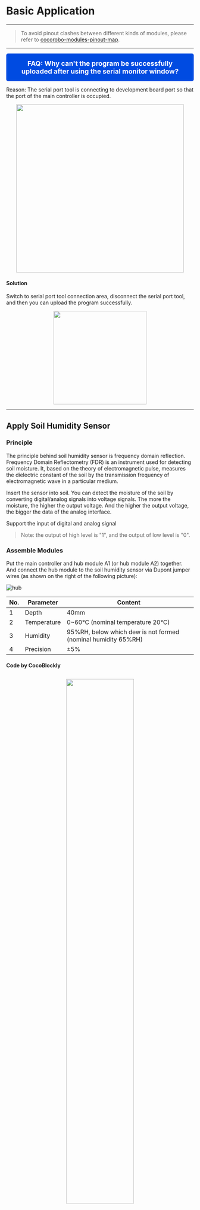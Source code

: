 # Basic Application
---

> To avoid pinout clashes between different kinds of modules, please refer to [cocorobo-modules-pinout-map](/cocomod/pinout-map).

---

<div style="padding: 16px 20px; background-color:#004be1; border-radius:5px; color:#fff; font-size:18px; text-align: center; font-weight:bold;">
	FAQ: Why can't the program be successfully uploaded after using the serial monitor window?
</div>

Reason: The serial port tool is connecting to development board port so that the port of the main controller is occupied.

<div align=center><img src="../media/portBeUsed_en.png" width="450"/></div>

#### Solution

Switch to serial port tool connection area, disconnect the serial port tool, and then you can upload the program successfully.

<div align=center>
<img src="../media/serialConnWhenupload_en.gif" width="250"/>
</div>

---

## Apply Soil Humidity Sensor

### Principle

The principle behind soil humidity sensor is frequency domain reflection. Frequency Domain Reflectometry (FDR) is an instrument used for detecting soil moisture. It, based on the theory of electromagnetic pulse, measures the dielectric constant of the soil by the transmission frequency of electromagnetic wave in a particular medium.

Insert the sensor into soil. You can detect the moisture of the soil by converting digital/analog signals into voltage signals. The more the moisture, the higher the output voltage. And the higher the output voltage, the bigger the data of the analog interface.

Support the input of digital and analog signal

> Note: the output of high level is "1", and the output of low level is "0".

### Assemble Modules

Put the main controller and hub module A1 (or hub module A2) together. And connect the hub module to the soil humidity sensor via Dupont jumper wires (as shown on the right of the following picture):

![hub](../media/hub_8_en.png)

| No. |   Parameter   | Content |
|-----|---------|--|
| 1 | Depth | 40mm |
| 2 | Temperature | 0~60℃ (nominal temperature 20℃) |
| 3 | Humidity | 95%RH, below which dew is not formed (nominal humidity 65%RH) |
| 4 | Precision | ±5% |

#### Code by CocoBlockly

<div style="padding: 10px 0 10px 0;text-align: center;"><img src="../media/hub_9_en.png" width="60%" /></div>

#### Effects

After the program is uploaded successfully, insert the sensor into soil (wet napkin can be an alternative if soil is not available). Then you can see the data detected by the sensor on the serial monitor window of CocoBlockly.

<div style="border:1px solid rgba(0,0,0,.1);padding: 10px 0 10px 0;text-align: center;"><img src="../media/Mar-10-2019 19-55-22_en.gif" width="40%" /></div>

<div style="padding: 10px 0 20px 0;text-align: center;"><img src="../media/hub_10.jpg" width="40%" /></div>

<p style="color:rgba(0,0,0,.3);">Note: Wet napkin is used here.</p>

<div style="padding: 10px 0 20px 0;text-align: center;"><img src="../media/hub_9_result_en.gif" width="70%" /></div>

The data on the serial monitor window becomes smaller when the sensor is wrapped in wet napkin.

---

## Apply Raindrop Sensor

### Principle
The module can be used in different weather conditions and convert the detected data into digital/analog signals. When there is no water on the sensing board, the digital output is at high level and the switch indicator is off. But When you put a water drop on the sensing board, the digital output will be at low level and the switch indicator wll be on. The more the water drops, the smaller the data on the analog signal.

Support the input of digital and analog signal


### Assemble Modules

Put the main controller and hub module A1 (or hub module A2) together. And connect the hub module to the raindrop sensor via Dupont jumper wires (as shown on the right of the following picture):

![hub](../media/hub_11_en.png)

| No. | Parameter         | Content |
|-----|---------|--|
| 1 | Area that can be sensed | 5.0cm * 4.0cm |

<div style="padding: 10px 0 10px 0;text-align: center;"><img src="../media/hub_9_en.png" width="60%" /></div>

#### Effects

After the program is uploaded successfully, put wet napkin on the sensor. Then you can see the data of the sensor on the serial monitor window of CocoBlockly.

<div style="border:1px solid rgba(0,0,0,.1);padding: 10px 0 10px 0;text-align: center;"><img src="../media/Mar-10-2019 19-55-22_en.gif" width="40%" /></div>

<p style="color:rgba(0,0,0,.3);">Note: Wet napkin is used here.</p>

<div style="padding: 10px 0 10px 0;text-align: center;"><img src="../media/hub_9_result2_en.gif" width="70%" /></div>

The data on the serial monitor window becomes smaller when the sensor is wrapped in wet napkin.

---

## Apply Real-time Clock

The module is used to record time and keeps recording time when it is disconnected with power supply.

### Assemble Modules

Put the main controller and hub module A1 (or hub module A2) together. And connect the hub module to the real-time clock via Dupont jumper wires (as shown on the right of the following picture):

![hub](../media/hub_14_time_en.png)

<table style="margin-top:20px;">
	<tr>
		<td width="8%" style="font-weight: bold;">No.</td>
		<td width="8%" style="font-weight: bold;">Parameter</td>
		<td style="font-weight: bold;">Content</td>
	</tr>
	<tr>
		<td>1.</td>
		<td>Communication</td>
		<td>The module applies 12C communication and keeps time information of year, month, date, week, hour, minute and second. It can adjust the last day of the month of less than 31 days. Besides, it can also take leap year into consideration.</td>
	</tr>
	<tr>
		<td>2.</td>
		<td>Battery</td>
		<td>The module has a rechargeable battery in it, which ensures that the clock keeps working after disconnecting with external power supply.</td>
	</tr>
</table>

### Code by CocoBlockly

1. Before using the module, you must upload the initial time setting program:

<div style="padding: 10px 0 10px 0;text-align: center;"><img src="../media/hub_32_01_en.png" width="30%" /></div>

2. After setting the initial time, you can see the time on the serial monitor window:

<div style="padding: 10px 0 10px 0;text-align: center;"><img src="../media/hub_32_en.png" width="60%" /></div>

### Effects

After the program is uploaded successfully, you can see the data of the real-time clock on the serial monitor window of CocoBlockly.

<div style="border:1px solid rgba(0,0,0,.1);padding: 10px 0 10px 0;text-align: center;"><img src="../media/Mar-10-2019 19-55-22_en.gif" width="50%" /></div>

<div style="padding: 10px 0 10px 0;text-align: center;">
<img style="margin: 0px 10px 0px 0px;" src="../media/hub_32.jpg" width="40%" />
<img src="../media/hub_32_result_en.png" width="35%" />
</div>

---

## Apply Gas Sensor

### Principle

The sensor is used to detect combustible gas in its surroundings. The conductivity of the sensor and analog signal's corresponding output voltage grow with the increasing of the combustible gas's concentrations.

Support the input of digital and analog signal

### Assemble Modules

Put the main controller and hub module A1 (or hub module A2) together. And connect the hub module to the gas sensor via Dupont jumper wires (as shown on the right of the following picture):

![hub](../media/hub_14_02_en.png)

| No. | Parameter         | Content |
|-----|---------|--|
| 1 | Sensing range | 300 to 10000ppmm (combustible gas) |
| 2 | Analog output | The data range from 0 to 1023; when it is between 20 to 62, the surroundings are relatively free from pollution. |
| 3 | Detectable gas | combustible gas and smoke |

**Instruction:** The sensor needs 20 seconds to warm up after it is electrified. Otherwise the detected data would be unstable. It is normal that the sensor generates heat but it is abnormal that the sensor is scalding.

### Code by CocoBlockly

<div style="padding: 10px 0 10px 0;text-align: center;"><img src="../media/hub_9_en.png" width="60%" /></div>

### Effects

After the program is uploaded successfully, put the sensor close to a piece of napkin soaked by alcohol. Then you can see the data of the sensor on the serial monitor window of CocoBlockly.

<div style="border:1px solid rgba(0,0,0,.1);padding: 10px 0 10px 0;text-align: center;"><img src="../media/Mar-10-2019 19-55-22_en.gif" width="40%" /></div>

<div style="padding: 10px 0 10px 0;text-align: center;">
<img style="padding: 0px 10px 0px 0;" src="../media/hub_15.jpg" width="50%" />
<img src="../media/hub_15_result_en.png" width="40%" />
</div>

When the alcohol-soaked napkin gets close to the sensor, the data on the serial monitor window becomes bigger.

<!-- ---

## 使用激光頭模組

### Assemble Modules

![hub](../media/hub_16.png)

### Code by CocoBlockly

![hub](../media/hub_17.png)

### Effects

![hub](../media/hub_18.jpg)
-->
---


## Apply Human IR Sensor

### Principle

Human IR sensor, also called PIR motion sensor, is an electrical device used for detecting an object's motion. When someone enters the sensing range, high level will be output. When the person leaves the sensing range, high level will be automatically turned off with delay. Otherwise, low level will be output.

Support the input of digital signal

### Assemble Modules

![hub](../media/hub_19_en.png)

| No. | Parameter | Content |
|----|---------|--|
| 1 | Detectable distance | from 3 to 7 meters (adjustable) |
| 2 | Detectable angle | less than 120° |
| 3 | Delay time | 5~200 seconds, 5 seconds by default (adjustable) |
| 4 | Blocking time | 2.5 seconds |

**Instruction:**
1. The module needs about 1 minute to initialize itself, during which time it output data for 0 to 3 times. After initialization, the module would be in standby mode.
2. While the sensor is working, you must try to prevent interference such as light from shining directly on the lens of the sensor and keep wind from the surroundings.
3. You can open the lens to check the signal types of the pinouts.
4. There are two rotary knobs in the sensors: sensitivity adjustment rotary knob and delay adjustment rotary knob:
 - Sensitivity adjustment rotary knob: Turn the potentiometer clockwise the sensing distance will be increased (by a maximum of about 7 meters). Turn the potentiometer anticlockwise the sensing distance will be decreased (by a minimum of about 3 meters).
 - Delay adjustment rotary knob: Turn the potentiometer clockwise the sensing time will be increased (by a maximum of about 200 seconds). Turn the potentiometer anticlockwise the sensing time will be decreased (by a minimum of about 5 seconds).
 <div style="padding: 10px 0 10px 0;text-align: center;"><img src="../media/hub_19_2_en.png" width="60%" /></div>
5. If you put the jumper cap at the position shown in the picture below, the sensor can be triggered repeatedly, namely detect human presence constantly. But if you put the cap above the other two pins, the sensor cannot be triggered repeatedly.
 <div style="padding: 10px 0 10px 0;text-align: center;"><img src="../media/hub_19_3.png" width="60%" /></div>
6. The sensor is designed with a time delay. If a detected person leaves the sensing range, the sensor will keep the state for at least 5 seconds. And the sensor will decide that there is a person only when the person keeps moving in the sensing range. If the person keeps still for 5 or over 5 seconds, the sensor will decide that there is no person in the sensing range.

### Code by CocoBlockly

<div style="padding: 10px 0 10px 0;text-align: center;"><img src="../media/hub_20_en.png" width="60%" /></div>

### Effects

"0" indicates that nobody has been detected; "1" indicates someone is detected.

<div style="padding: 10px 0 10px 0;text-align: center;"><img src="../media/hub_21.jpg" width="55%" style="margin:0 10px 0 0;"/><img src="../media/hub_21_2_en.png" width="35%" /></div>



---

## Apply Ultrasonic Ranging Sensor


### Principle

Ultrasonic ranging sensor converts ultrasonic signals into other energy signals (usually electric signal). Ultrasonic wave is a kind of mechanical wave with a frequency of more than 20kHZ. It has many characteristics such as high frequency, short wavelength, little diffraction, especially good directivity and the ability to serve as a ray shining in a particular direction. Ultrasonic wave has a great penetrating power for liquid and solid, especially for the solid opaque in the sun. It reflects significantly when meeting impurities and or interfaces, thus forming reflection echo. And doppler effect will be produced when ultrasonic wave meets moving objects.

The sensor uses ultrasound to measure distance. It is usually used by robots to avoid obstacles or used in some projects to measure distance.

Support the input of digital and analog signal

### Assemble Modules

Put the main controller and hub module A1 (or hub module A2) together. And connect the hub module to the ultrasonic ranging sensor via Dupont jumper wires (as shown on the right of the following picture):

![hub](../media/hub_22_en.png)

| No. | Parameter | Content |
|-----|---------|--|
| 1 | Detection distance | within 50cm |
| 2 | Sensing angle | no more than 15° |
| 3 | Area of the detected object | smaller than 50c㎡ (and the flatter, the better) |

### Code by CocoBlockly

> The ultrasonic block should be dragged from the "Sensors" of the toolbar.

<div style="padding: 10px 0 10px 0;text-align: center;"><img src="../media/hub_23_en.png" width="60%" /></div>

### Effects

After the program is uploaded successfully, put the sensor close to obstacles. Then you can see the data of the sensor on the serial monitor window of CocoBlockly.

<div style="border:1px solid rgba(0,0,0,.1);padding: 10px 0 10px 0;text-align: center;"><img src="../media/Mar-10-2019 19-55-22_en.gif" width="40%" /></div>

<div style="padding: 10px 0 10px 0;text-align: center;">
<img style="margin: 0px 10px 0px 0px;" src="../media/hub_24.jpg" width="40%" />
<img src="../media/hub_23_result_en.png" width="35%" />
</div>

The distance between the sensor and the obstacle will be shown in number on the serial monitor window.

---

## Apply Flame Sensor

### Principle

Flame consists of combustion products, intermediates, high-temperature gases, hydrocarbons and high-temperature particles (mainly inorganic matter). There is gas radiation with discrete spectrum and solid radiation with continuous spectrum in the thermal radiation of flame. Flames of different combustibles are different in radiation and wavelength. But in general, radiation is very strong in the flame corresponding near infrared wavelength domain and ultraviolet light domain. Based on this feature, flame sensor is created.

The sensor can detect light with a wavelength of from 760nm to 1100nm. You must keep the lighter flame at least 80cm away from the sensor. The bigger the flame, the longer the distance.

Support the input of digital and analog signal.

### Assemble Modules

Put the main controller and hub module A1 (or hub module A2) together. And connect the hub module to the flame sensor via Dupont jumper wires (as shown on the right of the following picture):

![hub](../media/hub_25_en.png)

**Instruction**
1. Flame sensor is most sensitive to flame, but it still has reaction to common light. The sensor is usually used as flame alarm.
2. Proper distance between the sensor and the flame should be kept to ensure the sensor is not damaged by high temperature. The bigger the flame, the longer the distance.

### Code by CocoBlockly

<div style="padding: 10px 0 10px 0;text-align: center;"><img src="../media/hub_9_en.png" width="60%" /></div>

### Effects

After the program is uploaded successfully, put the sensor close to a flame (be careful). Then you can see the data of the sensor on the serial monitor window of CocoBlockly.

<div style="border:1px solid rgba(0,0,0,.1);padding: 10px 0 10px 0;text-align: center;"><img src="../media/Mar-10-2019 19-55-22_en.gif" width="40%" /></div>

<div style="margin: 10px 0 10px 0;text-align: center;"><img src="../media/hub_fire_result_en.png" width="40%" /></div>

When the flame of lighter comes close to the sensor, the number on the serial monitor window becomes smaller.

---

## Apply Vibration Sensor

### Principle

Vibration sensor is used for receiving mechanical parameters and converting them into proportional electricity. It does not convert the original mechanical parameters into electricity; instead, it uses them as the input of the sensor and the receiving part transforms them into the mechanical parameters suitable for converting. In the end, the converting part converts the transformed parameters into electricity. Therefore, the performance of the sensor is determined by both the receiving part and the converting part.

Vibration sensor is activated by vibration. When there is no vibration, the vibration switch is on; the output terminal exhibits a low level; and the green indicator light is on.

Support the input of digital signal

### Assemble Modules

Put the main controller and hub module A1 (or hub module A2) together. And connect the hub module to the vibration sensor via Dupont jumper wires (as shown on the right of the following picture):

![hub](../media/hub_26_en.png)

**Instruction:**
1. When there is no vibration, the vibration switch is on; the output terminal exhibits a low level; and the green indicator light is on.
2. When there is vibration, the vibration switch is off; the output terminal exhibits a high level; and the green indicator light is off.

### Code by CocoBlockly

<div style="padding: 10px 0 10px 0;text-align: center;"><img src="../media/hub_20_en.png" width="60%" /></div>

### Effects

After the program is uploaded successfully, vibrate the sensor constantly. Then you can see the data of the sensor on the serial monitor window of CocoBlockly.

<div style="border:1px solid rgba(0,0,0,.1);padding: 10px 0 10px 0;text-align: center;"><img src="../media/Mar-10-2019 19-55-22_en.gif" width="40%" /></div>

<div style="padding: 10px 0 10px 0;text-align: center;">
<img style="padding: 0px 10px 0px 0;" src="../media/hub_27.jpg" width="43%" />
<img src="../media/hub_27_result_en.png" width="45%" />
</div>

When there is vibration, the data on the serial monitor window changes from "0" to "1".

---

## Apply IR Proximity Sensor

There is an infrared signal emitting diode and an infrared signal receiving diode in the IR proximity sensor. The emitting one emits infrared signals with a particular frequency and the receiving one receives such signals. When the sensor meets an obstacle (reflector), the emitted infrared signal is reflected and the receiving diode receives the signal. Then the comparator circuit processes the signal, after which the output green indicator light is on and the digital port keeps outputting low level.

Support the input of digital signal

### Assemble Modules

Put the main controller and hub module A1 (or hub module A2) together. And connect the hub module to the IR proximity sensor via Dupont jumper wires (as shown on the right of the following picture):

![hub](../media/hub_28_02_en.png)

| No. | Parameter | Content |
|-----|---------|--|
| 1 | Detection distance | 2cm ~ 30cm |
| 2 | Sensing angle | 35° |

**Instruction:** The reflectivity and shape of the obstacle is essential for the detection. The detectable distance of an obstacle with a black surface is shorter than that of an obstacle with a white surface. And the detectable distance of an obstacle with a small area is shorter than that of an obstacle with a relatively big area.

### Code by CocoBlockly


<div style="padding: 10px 0 10px 0;text-align: center;"><img src="../media/hub_20_en.png" width="60%" /></div>

### Effects

After the program is uploaded successfully, use your hand to cover the two diodes on the sensor. Then you can see the data of the sensor on the serial monitor window of CocoBlockly.

<div style="border:1px solid rgba(0,0,0,.1);padding: 10px 0 10px 0;text-align: center;"><img src="../media/Mar-10-2019 19-55-22_en.gif" width="40%" /></div>

<div style="padding: 10px 0 10px 0;text-align: center;">
<img style="padding: 0px 10px 0px 0;" src="../media/hub_29.jpg" width="40%" />
<img src="../media/hub_29_result_en.png" width="40%" />
</div>

When there is an obstacle in the sensing direction, the data on the serial monitor window changes from "1" to "0".

---

## Apply Tilt Sensor

The tilt sensor is used for sensing the angle change of an object. Put the module flat on the table, tilt the module in a particular direction, and the switch indicator light will be on. Then tilt the module in the opposite direction to the original state, the light will be off.

Support the input of digital signal

### Assemble Modules

Put the main controller and hub module A1 (or hub module A2) together. And connect the hub module to the tilt sensor via Dupont jumper wires (as shown on the right of the following picture):

![hub](../media/hub_30_02_en.png)

**Instruction:** The tilt sensor is used for sensing the angle change of an object. Put the module flat on the table, tilt the module in a particular direction, and the switch indicator light will be on. Then tilt the module in the opposite direction to the original state, the light will be off.

### Code by CocoBlockly

<div style="padding: 10px 0 10px 0;text-align: center;"><img src="../media/hub_20.png" width="60%" /></div>

### Effects

After the program is uploaded successfully, tilt the sensor. Then you can see the data change of the sensor on the serial monitor window of CocoBlockly.

<div style="border:1px solid rgba(0,0,0,.1);padding: 10px 0 10px 0;text-align: center;">
<img style="margin: 0px 10px 0px 0;" src="../media/Mar-10-2019 19-55-22_en.gif" width="40%" />
</div>

<div style="padding: 10px 0 10px 0;text-align: center;">
<img style="margin: 0px 10px 0px 0;" src="../media/hub_20_1.jpg" width="50%" />
<img src="../media/hub_20_1_result_en.png" width="40%" /></div>

When the sensor is tilted, the data on the serial monitor window changes from "1" to "0".

---

## Apply Light-sensitive Sensor

Photoresistance is used in the sensing part of the sensor. Photoresistance, working on the principle of internal photoelectric effect, is a special electrical resistor made of semiconductor materials such as cadmium sulfide and cadmium selenide. With the light getting more intense, the photoresistance value decreases rapidly. Current carriers generated by light play a role in conducting electricity. External electric field causes electrons to do drift motion. So electrons go to the positive electrode and the electron hole goes to the negative electrode. Consequently the photoresistance value of photoresistance decreases rapidly. But when there is no light, the photoresistance value is very big and dark resistance is very high.

The sensor is most sensitive to the light of the surroundings. It is usually used to detect the light intensity of the surroundings, to activate the singlechip or relay module, and so on.

Support the input of digital and analog signal

### Assemble Modules

Put the main controller and hub module A1 (or hub module A2) together. And connect the hub module to the light-sensitive sensor via Dupont jumper wires (as shown on the right of the following picture):

<div style="padding: 10px 0 10px 0;text-align: center;"><img src="../media/hub_31_02_en.png" width="100%" /></div>

### Code by CocoBlockly

<div style="padding: 10px 0 10px 0;text-align: center;"><img src="../media/hub_9_en.png" width="60%" /></div>

### Effects

After the program is uploaded successfully, cover the sensor with your hand. Then you can see the data change of the sensor on the serial monitor window of CocoBlockly.

<div style="border:1px solid rgba(0,0,0,.1);padding: 10px 0 10px 0;text-align: center;"><img src="../media/Mar-10-2019 19-55-22_en.gif" width="40%" /></div>

<div style="padding: 10px 0 10px 0;text-align: center;">
<img style="margin: 0px 10px 0px 0;" src="../media/hub_31_02_1.jpg" width="50%" />
<img src="../media/hub_31_02_result_en.png" width="40%" /></div>

When you use your hand to cover the sensor, the data on the serial monitor window becomes bigger.


---
Updated in August 2019
